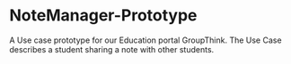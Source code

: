 # NoteManager-Prototype
 A Use case prototype for our Education portal GroupThink. The Use Case describes a student sharing a note with other students. 
